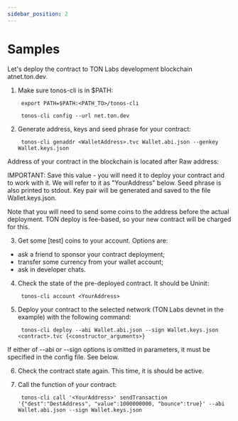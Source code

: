 ```yaml
---
sidebar_position: 2
---
```


# Samples

Let's deploy the contract to TON Labs development blockchain atnet.ton.dev.

1) Make sure tonos-cli is in $PATH:

        export PATH=$PATH:<PATH_TO>/tonos-cli

        tonos-cli config --url net.ton.dev

2) Generate address, keys and seed phrase for your contract:

        tonos-cli genaddr <WalletAddress>.tvc Wallet.abi.json --genkey Wallet.keys.json

Address of your contract in the blockchain is located after Raw address:

IMPORTANT: Save this value - you will need it to deploy your contract and to work with it. We will refer to it as "YourAddress" below. Seed phrase is also printed to stdout. Key pair will be generated and saved to the file Wallet.keys.json.

Note that you will need to send some coins to the address before the actual deployment. TON deploy is fee-based, so your new contract will be charged for this.

3) Get some [test] coins to your account. Options are:

- ask a friend to sponsor your contract deployment;
- transfer some currency from your wallet account;
- ask in developer chats.

4) Check the state of the pre-deployed contract. It should be Uninit:

        tonos-cli account <YourAddress>

5) Deploy your contract to the selected network (TON Labs devnet in the example) with the following command:

        tonos-cli deploy --abi Wallet.abi.json --sign Wallet.keys.json <contract>.tvc {<constructor_arguments>}

If either of --abi or --sign options is omitted in parameters, it must be specified in the config file. See below.

6) Check the contract state again. This time, it is should be active.

7) Call the function of your contract:

        tonos-cli call '<YourAddress>' sendTransaction '{"dest":"DestAddress", "value":1000000000, "bounce":true}' --abi Wallet.abi.json --sign Wallet.keys.json
